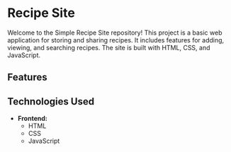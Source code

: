 # Recipe Site

Welcome to the Simple Recipe Site repository! This project is a basic web application for storing and sharing recipes. It includes features for adding, viewing, and searching recipes. The site is built with HTML, CSS, and JavaScript.

## Features



## Technologies Used

- **Frontend:**
  - HTML
  - CSS
  - JavaScript
